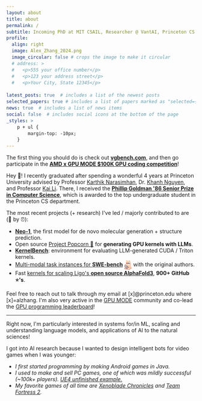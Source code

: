 ```yaml
---
layout: about
title: about
permalink: /
subtitle: Incoming PhD at MIT CSAIL, Researcher @ VantAI, Princeton CS '24
profile:
  align: right
  image: Alex_Zhang_2024.png
  image_circular: false # crops the image to make it circular
  # address: >
  #   <p>555 your office number</p>
  #   <p>123 your address street</p>
  #   <p>Your City, State 12345</p>

latest_posts: true  # includes a list of the newest posts
selected_papers: true # includes a list of papers marked as "selected={true}"
news: true  # includes a list of news items
social: false  # includes social icons at the bottom of the page
_styles: >
    p + ul {
        margin-top: -10px;
    }
---
```


The first thing you should do is check out **[vgbench.com](https://www.vgbench.com/)**, and then go participate in the **[AMD x GPU MODE $100K GPU coding competition](https://www.datamonsters.com/amd-developer-challenge-2025)**!

Hey 👋! I recently graduated after spending a wonderful 4 years at Princeton University advised by Professor <a href="https://www.cs.princeton.edu/~karthikn/">Karthik Narasimhan</a>, Dr. <a href="https://machineslearner.com">Khanh Nguyen</a>, and Professor <a href="https://www.cs.princeton.edu/~li/">Kai Li</a>. There, I received the **<a href="https://www.cs.princeton.edu/news/class-day-department-celebrates-accomplishments-graduates">Phillip Goldman '86 Senior Prize in Computer Science</a>**, which is awarded to the top undergraduate student in the Princeton CS department.


<p style="margin-bottom: 0.5rem;">The most recent projects (+ research) I've led / majorly contributed to are (🔀 by ⏰):</p>

<ul>
<li> <a href="https://www.vant.ai/neo-1"><b>Neo-1</b></a>, the first model for de novo molecular generation + structure prediction. </li>
<li> Open source <a href="https://gpu-mode.github.io/popcorn/">Project Popcorn 🍿</a> for <b>generating GPU kernels with LLMs</b>. </li>
<li> <b><a href="https://arxiv.org/abs/2502.10517v1">KernelBench</a></b>: environment for evaluating LLM-generated CUDA / Triton kernels.</li>
<li> <a href="https://www.swebench.com/multimodal.html">Multi-modal task instances for <b>SWE-bench</b></a> <img src="assets/img/swellamamm.png" alt="emoji" width="20" style="vertical-align: middle;"> with the original authors. </li>
<li> Fast <a href="https://github.com/Ligo-Biosciences/AlphaFold3?tab=readme-ov-file#msa-pair-averaging-efficiency"> kernels for scaling Ligo's <b>open source AlphaFold3</b></a>, <b>900+ GitHub ⭐'s</b>. </li>
</ul>

<!-- in  and <a href="https://arxiv.org/abs/2302.04449">guiding</a> agent behavior in different data modalities</b> to create more reliable, interpretable, and less data hungry AI models. I'm also very interested -->

Feel free to reach out to talk through
my email at [x]@princeton.edu where [x]=alzhang. 
I'm also very active in the <a href="https://www.youtube.com/channel/UCJgIbYl6C5no72a0NUAPcTA">GPU MODE</a> community and 
co-lead the <a href="https://gpu-mode.github.io/discord-cluster-manager/docs/intro/">GPU programming leaderboard</a>!

<hr>
Right now, I'm particularly interested in systems for/in ML, scaling and understanding language models, and applications of AI to the natural sciences!

<p style="margin-bottom: 0.1rem;">I got into AI research because I wanted to design intelligent bots for video games when I was younger:</p>
<ul>
<li> <em> I first started programming by making Android games in Java. </em> </li>
<li> <em> I used to make and sell PC games, one of which was mildly successful (~100k+ players). <a href="https://www.youtube.com/watch?v=6Mmfo44FxhA">UE4 unfinished example.</a> </em> </li>
<li> <em> My favorite games of all time are <a href="https://en.wikipedia.org/wiki/Xenoblade_Chronicles_(video_game)">Xenoblade Chronicles</a> and <a href="https://www.teamfortress.com/">Team Fortress 2</a>. </em> </li>
</ul>
